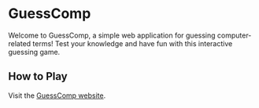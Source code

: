 # GuessComp

Welcome to GuessComp, a simple web application for guessing computer-related terms! Test your knowledge and have fun with this interactive guessing game.

## How to Play

Visit the [GuessComp website](https://sedljarov.github.io/guessComp/).
